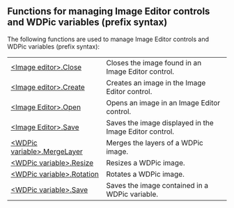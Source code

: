 
## Functions for managing Image Editor controls and WDPic variables (prefix syntax)
			

<a name="NOTE1"></a>
<a name="NOTE1_1"></a>
The following functions are used to manage Image Editor controls and WDPic variables (prefix syntax): 



|   |   |
| --- | --- |
| [&lt;Image editor&gt;.Close](../WDLang1/1000023431.md) | Closes the image found in an Image Editor control. |
| [&lt;Image editor&gt;.Create](../WDLang1/1000023430.md) | Creates an image in the Image Editor control. |
| [&lt;Image Editor&gt;.Open](../WDLang1/1000023432.md) | Opens an image in an Image Editor control. |
| [&lt;Image Editor&gt;.Save](../WDLang1/1000023433.md) | Saves the image displayed in the Image Editor control. |
| [&lt;WDPic variable&gt;.MergeLayer](../WDLang1/1000024866.md) | Merges the layers of a WDPic image. |
| [&lt;WDPic variable&gt;.Resize](../WDLang1/1000024920.md) | Resizes a WDPic image. |
| [&lt;WDPic variable&gt;.Rotation](../WDLang1/1000024922.md) | Rotates a WDPic image. |
| [&lt;WDPic variable&gt;.Save](../WDLang1/1000024923.md) | Saves the image contained in a WDPic variable. |






